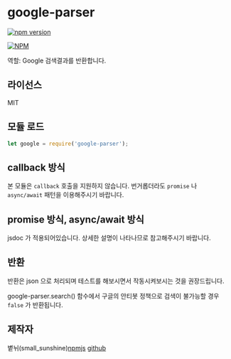 # google-parser

[![npm version](https://badge.fury.io/js/google-parser.svg)](https://badge.fury.io/js/google-parser)

[![NPM](https://nodei.co/npm/google-parser.png?downloads=true&downloadRank=true&stars=true)](https://nodei.co/npm/google-parser/)

역할: Google 검색결과를 반환합니다.

## 라이선스
MIT

## 모듈 로드

```javascript
let google = require('google-parser');
```

## callback 방식

본 모듈은 `callback` 호출을 지원하지 않습니다. 번거롭더라도 `promise` 나 `async/await` 패턴을 이용해주시기 바랍니다.

## promise 방식, async/await 방식

jsdoc 가 적용되어있습니다. 상세한 설명이 나타나므로 참고해주시기 바랍니다.

## 반환

반환은 json 으로 처리되며 테스트를 해보시면서 작동시켜보시는 것을 권장드립니다.

google-parser.search() 함수에서 구글의 안티봇 정책으로 검색이 불가능할 경우 `false` 가 반환됩니다.

## 제작자
볕뉘(small_sunshine)[npmjs](https://www.npmjs.com/~trusty_people) [github](https://github.com/small_sunshines)